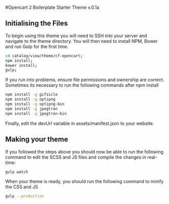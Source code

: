 #Opencart 2 Boilerplate Starter Theme v.0.1a

Initialising the Files
----------------------
To begin using this theme you will need to SSH into your server and navigate to the theme directory. You will then need to install NPM, Bower and run Gulp for the first time. 

```sh
cd catalog/view/theme/cf-opencart;
npm install;
bower install;
gulp;
```

If you run into problems, ensure file permissions and ownership are correct. Sometimes its necessary to run the following commands after npm install

```sh
npm install -g gifsicle
npm install -g optipng
npm install -g optipng-bin
npm install -g jpegtran
npm install -g jpegtran-bin
```

Finally, edit the devUrl variable in assets/manifest.json to your website. 

Making your theme
-----------------
If you followed the steps above you should now be able to run the following command to edit the SCSS and JS files and compile the changes in real-time:

```sh
gulp watch
```

When your theme is ready, you should run the following command to minify the CSS and JS

```sh
gulp --production
```
